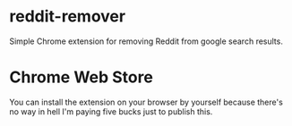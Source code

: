 # reddit-remover
Simple Chrome extension for removing Reddit from google search results.

# Chrome Web Store
You can install the extension on your browser by yourself because there's no way in hell I'm paying five bucks just to publish this.